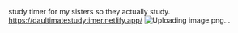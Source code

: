 study timer for my sisters so they actually study.
https://daultimatestudytimer.netlify.app/
![Uploading image.png…]()
